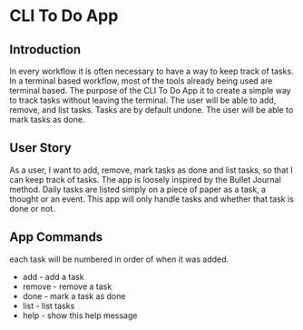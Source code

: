 # CLI To Do App
## Introduction
In every workflow it is often necessary to have a way to keep track of tasks. 
In a terminal based workflow, most of the tools already being used are terminal based. 
The purpose of the CLI To Do App it to create a simple way to track tasks without leaving the terminal. 
The user will be able to add, remove, and list tasks.
Tasks are by default undone. The user will be able to mark tasks as done.
## User Story
As a user, I want to add, remove, mark tasks as done and list tasks, so that I can keep track of tasks.
The app is loosely inspired by the Bullet Journal method. Daily tasks are listed simply on a piece of paper as a task, a thought or an event. 
This app will only handle tasks and whether that task is done or not.
## App Commands
each task will be numbered in order of when it was added. 
* add - add a task
* remove - remove a task
* done - mark a task as done
* list - list tasks
* help - show this help message

